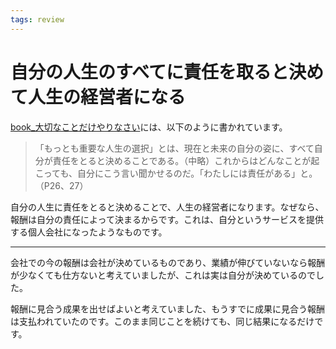 ```yaml
---
tags: review
---
```


# 自分の人生のすべてに責任を取ると決めて人生の経営者になる

[book_大切なことだけやりなさい](book_大切なことだけやりなさい.md)には、以下のように書かれています。

> 「もっとも重要な人生の選択」とは、現在と未来の自分の姿に、すべて自分が責任をとると決めることである。（中略）これからはどんなことが起こっても、自分にこう言い聞かせるのだ。「わたしには責任がある」と。（P26、27）

自分の人生に責任をとると決めることで、人生の経営者になります。なぜなら、報酬は自分の責任によって決まるからです。これは、自分というサービスを提供する個人会社になったようなものです。

---

 会社での今の報酬は会社が決めているものであり、業績が伸びていないなら報酬が少なくても仕方ないと考えていましたが、これは実は自分が決めているのでした。
 
 報酬に見合う成果を出せばよいと考えていました、もうすでに成果に見合う報酬は支払われていたのです。このまま同じことを続けても、同じ結果になるだけです。
 